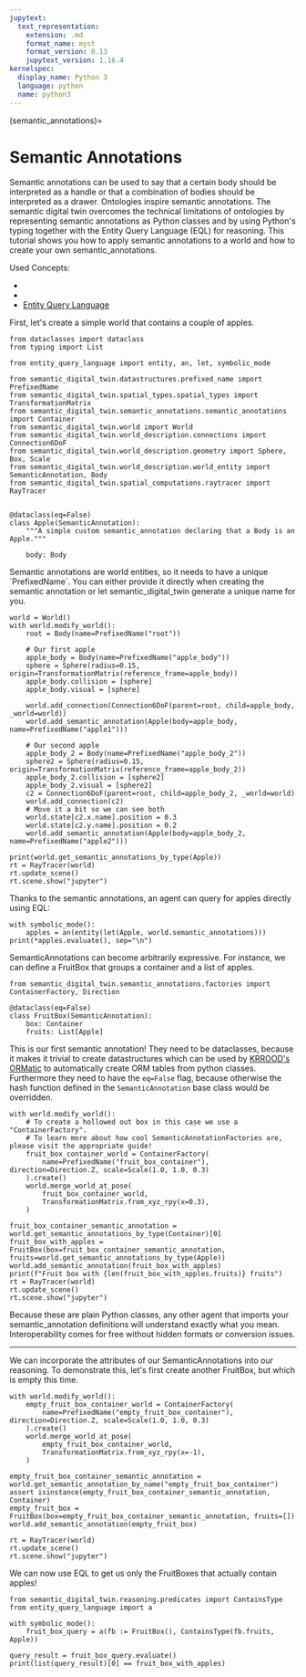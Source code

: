 ```yaml
---
jupytext:
  text_representation:
    extension: .md
    format_name: myst
    format_version: 0.13
    jupytext_version: 1.16.4
kernelspec:
  display_name: Python 3
  language: python
  name: python3
---
```


(semantic_annotations)=
# Semantic Annotations

Semantic annotations can be used to say that a certain body should be interpreted as a handle or that a combination of
bodies should be interpreted as a drawer.
Ontologies inspire semantic annotations. The semantic digital twin overcomes the technical limitations of ontologies by representing
semantic annotations as Python classes and by using Python's typing together with the Entity Query Language (EQL) for reasoning.
This tutorial shows you how to apply semantic annotations to a world and how to create your own semantic_annotations.

Used Concepts:
- [](creating-custom-bodies)
- [](world-structure-manipulation)
- [Entity Query Language](https://abdelrhmanbassiouny.github.io/entity_query_language/intro.html)

First, let's create a simple world that contains a couple of apples.

```{code-cell} ipython3
from dataclasses import dataclass
from typing import List

from entity_query_language import entity, an, let, symbolic_mode

from semantic_digital_twin.datastructures.prefixed_name import PrefixedName
from semantic_digital_twin.spatial_types.spatial_types import TransformationMatrix
from semantic_digital_twin.semantic_annotations.semantic_annotations import Container
from semantic_digital_twin.world import World
from semantic_digital_twin.world_description.connections import Connection6DoF
from semantic_digital_twin.world_description.geometry import Sphere, Box, Scale
from semantic_digital_twin.world_description.world_entity import SemanticAnnotation, Body
from semantic_digital_twin.spatial_computations.raytracer import RayTracer


@dataclass(eq=False)
class Apple(SemanticAnnotation):
    """A simple custom semantic_annotation declaring that a Body is an Apple."""

    body: Body

```

Semantic annotations are world entities, so it needs to have a unique ´PrefixedName`. You can either provide it directly
when creating the semantic annotation or let semantic_digital_twin generate a unique name for you. 

```{code-cell} ipython3
world = World()
with world.modify_world():
    root = Body(name=PrefixedName("root"))

    # Our first apple
    apple_body = Body(name=PrefixedName("apple_body"))
    sphere = Sphere(radius=0.15, origin=TransformationMatrix(reference_frame=apple_body))
    apple_body.collision = [sphere]
    apple_body.visual = [sphere]

    world.add_connection(Connection6DoF(parent=root, child=apple_body, _world=world))
    world.add_semantic_annotation(Apple(body=apple_body, name=PrefixedName("apple1")))

    # Our second apple
    apple_body_2 = Body(name=PrefixedName("apple_body_2"))
    sphere2 = Sphere(radius=0.15, origin=TransformationMatrix(reference_frame=apple_body_2))
    apple_body_2.collision = [sphere2]
    apple_body_2.visual = [sphere2]
    c2 = Connection6DoF(parent=root, child=apple_body_2, _world=world)
    world.add_connection(c2)
    # Move it a bit so we can see both
    world.state[c2.x.name].position = 0.3
    world.state[c2.y.name].position = 0.2
    world.add_semantic_annotation(Apple(body=apple_body_2, name=PrefixedName("apple2")))

print(world.get_semantic_annotations_by_type(Apple))
rt = RayTracer(world)
rt.update_scene()
rt.scene.show("jupyter")
```

Thanks to the semantic annotations, an agent can query for apples directly using EQL:

```{code-cell} ipython3
with symbolic_mode():
    apples = an(entity(let(Apple, world.semantic_annotations)))
print(*apples.evaluate(), sep="\n")
```

SemanticAnnotations can become arbitrarily expressive. For instance, we can define a FruitBox that groups a container and a list of apples.

```{code-cell} ipython3
from semantic_digital_twin.semantic_annotations.factories import ContainerFactory, Direction

@dataclass(eq=False)
class FruitBox(SemanticAnnotation):
    box: Container
    fruits: List[Apple]
```
 
This is our first semantic annotation! They need to be dataclasses, because it makes it trivial to create datastructures which can be used 
by [KRROOD's ORMatic](https://github.com/code-iai/krrood/tree/main/src/krrood/ormatic) to automatically create ORM tables from python classes. 
Furthermore they need to have the `eq=False` flag, because otherwise the hash function defined in the `SemanticAnnotation` base class would be overridden.

```{code-cell} ipython3
with world.modify_world():
    # To create a hollowed out box in this case we use a "ContainerFactory". 
    # To learn more about how cool SemanticAnnotationFactories are, please visit the appropriate guide!
    fruit_box_container_world = ContainerFactory(
        name=PrefixedName("fruit_box_container"), direction=Direction.Z, scale=Scale(1.0, 1.0, 0.3)
    ).create()
    world.merge_world_at_pose(
        fruit_box_container_world,
        TransformationMatrix.from_xyz_rpy(x=0.3),
    )

fruit_box_container_semantic_annotation = world.get_semantic_annotations_by_type(Container)[0]
fruit_box_with_apples = FruitBox(box=fruit_box_container_semantic_annotation, fruits=world.get_semantic_annotations_by_type(Apple))
world.add_semantic_annotation(fruit_box_with_apples)
print(f"Fruit box with {len(fruit_box_with_apples.fruits)} fruits")
rt = RayTracer(world)
rt.update_scene()
rt.scene.show("jupyter")
```

Because these are plain Python classes, any other agent that imports your semantic_annotation definitions will understand exactly what
you mean. Interoperability comes for free without hidden formats or conversion issues.

---

We can incorporate the attributes of our SemanticAnnotations into our reasoning.
To demonstrate this, let's first create another FruitBox, but which is empty this time.

```{code-cell} ipython3
with world.modify_world():
    empty_fruit_box_container_world = ContainerFactory(
        name=PrefixedName("empty_fruit_box_container"), direction=Direction.Z, scale=Scale(1.0, 1.0, 0.3)
    ).create()
    world.merge_world_at_pose(
        empty_fruit_box_container_world,
        TransformationMatrix.from_xyz_rpy(x=-1),
    )

empty_fruit_box_container_semantic_annotation = world.get_semantic_annotation_by_name("empty_fruit_box_container")
assert isinstance(empty_fruit_box_container_semantic_annotation, Container)
empty_fruit_box = FruitBox(box=empty_fruit_box_container_semantic_annotation, fruits=[])
world.add_semantic_annotation(empty_fruit_box)

rt = RayTracer(world)
rt.update_scene()
rt.scene.show("jupyter")
```

We can now use EQL to get us only the FruitBoxes that actually contain apples!

```{code-cell} ipython3
from semantic_digital_twin.reasoning.predicates import ContainsType
from entity_query_language import a

with symbolic_mode():
    fruit_box_query = a(fb := FruitBox(), ContainsType(fb.fruits, Apple))

query_result = fruit_box_query.evaluate()
print(list(query_result)[0] == fruit_box_with_apples)
```